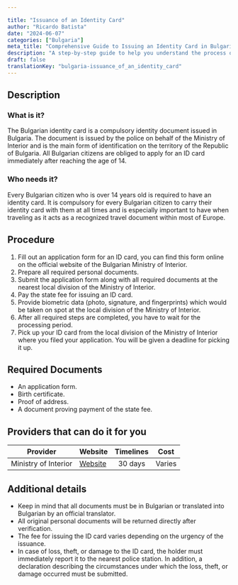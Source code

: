 ```yaml
---

title: "Issuance of an Identity Card"
author: "Ricardo Batista"
date: "2024-06-07"
categories: ["Bulgaria"]
meta_title: "Comprehensive Guide to Issuing an Identity Card in Bulgaria"
description: "A step-by-step guide to help you understand the process of getting an identity card in Bulgaria."
draft: false
translationKey: "bulgaria-issuance_of_an_identity_card"
---
```


## Description
### What is it?
The Bulgarian identity card is a compulsory identity document issued in Bulgaria. The document is issued by the police on behalf of the Ministry of Interior and is the main form of identification on the territory of the Republic of Bulgaria. All Bulgarian citizens are obliged to apply for an ID card immediately after reaching the age of 14.

### Who needs it?
Every Bulgarian citizen who is over 14 years old is required to have an identity card. It is compulsory for every Bulgarian citizen to carry their identity card with them at all times and is especially important to have when traveling as it acts as a recognized travel document within most of Europe.

## Procedure
1. Fill out an application form for an ID card, you can find this form online on the official website of the Bulgarian Ministry of Interior.
2. Prepare all required personal documents.
3. Submit the application form along with all required documents at the nearest local division of the Ministry of Interior.
4. Pay the state fee for issuing an ID card.
5. Provide biometric data (photo, signature, and fingerprints) which would be taken on spot at the local division of the Ministry of Interior.
6. After all required steps are completed, you have to wait for the processing period.
7. Pick up your ID card from the local division of the Ministry of Interior where you filed your application. You will be given a deadline for picking it up.

## Required Documents
- An application form.
- Birth certificate.
- Proof of address.
- A document proving payment of the state fee.

## Providers that can do it for you

| Provider             | Website                                | Timelines   | Cost   |
| -------------------- | -------------------------------------- | :---------: | :----: |
| Ministry of Interior | [Website](http://www.mvr.bg/en)        | 30 days     | Varies |

## Additional details
- Keep in mind that all documents must be in Bulgarian or translated into Bulgarian by an official translator.
- All original personal documents will be returned directly after verification.
- The fee for issuing the ID card varies depending on the urgency of the issuance.
- In case of loss, theft, or damage to the ID card, the holder must immediately report it to the nearest police station. In addition, a declaration describing the circumstances under which the loss, theft, or damage occurred must be submitted.